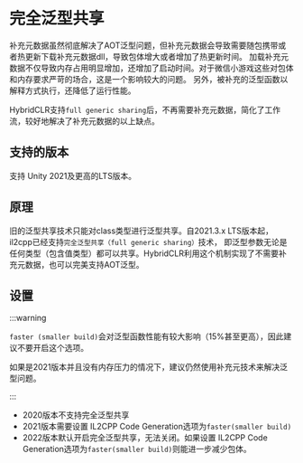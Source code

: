 # 完全泛型共享

补充元数据虽然彻底解决了AOT泛型问题，但补充元数据会导致需要随包携带或者热更新下载补充元数据dll，导致包体增大或者增加了热更新时间。
加载补充元数据不仅导致内存占用明显增加，还增加了启动时间。对于微信小游戏这些对包体和内存要求严苛的场合，这是一个影响较大的问题。
另外，被补充的泛型函数以解释方式执行，还降低了运行性能。

HybridCLR支持`full generic sharing`后，不再需要补充元数据，简化了工作流，较好地解决了补充元数据的以上缺点。

## 支持的版本

支持 Unity 2021及更高的LTS版本。

## 原理

旧的泛型共享技术只能对class类型进行泛型共享。自2021.3.x LTS版本起，il2cpp已经支持`完全泛型共享（full generic sharing）`技术，
即泛型参数无论是任何类型（包含值类型）都可以共享。HybridCLR利用这个机制实现了不需要补充元数据，也可以完美支持AOT泛型。


## 设置

:::warning

 `faster (smaller build)`会对泛型函数性能有较大影响（15%甚至更高），因此建议不要开启这个选项。

 如果是2021版本并且没有内存压力的情况下，建议仍然使用补充元技术来解决泛型问题。

:::

- 2020版本不支持完全泛型共享
- 2021版本需要设置 IL2CPP Code Generation选项为`faster(smaller build)`
- 2022版本默认开启完全泛型共享，无法关闭。如果设置 IL2CPP Code Generation选项为`faster(smaller build)`则能进一步减少包体。
